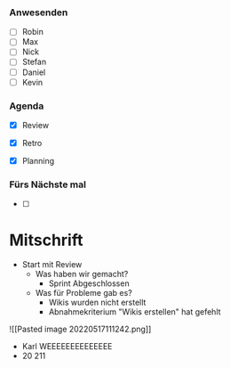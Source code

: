 
### Anwesenden
- [ ] Robin
- [ ] Max
- [ ] Nick
- [ ] Stefan
- [ ] Daniel
- [ ] Kevin

### Agenda
- [x] Review
- [x] Retro
- [x] Planning


### Fürs Nächste mal
- [ ] 

# Mitschrift
- Start mit Review
	- Was haben wir gemacht?
		-   Sprint Abgeschlossen
	- Was für Probleme gab es?
		- Wikis wurden nicht erstellt
		- Abnahmekriterium "Wikis erstellen" hat gefehlt

![[Pasted image 20220517111242.png]]

- Karl WEEEEEEEEEEEEEE
- 20 211